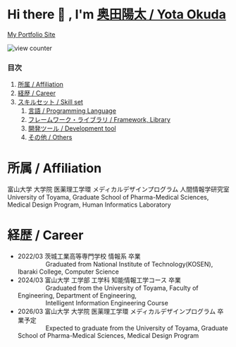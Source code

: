 # Hi there 👋 , I'm [奥田陽太 / Yota Okuda](https://www.github.com/YotaOkuda)

[My Portfolio Site](https://yota-portfolio.netlify.app/)

![view counter](https://komarev.com/ghpvc/?username=YotaOkuda)

### 目次
1. [所属 / Affiliation](#所属--Affiliation)
1. [経歴 / Career](#経歴--Career)
1. [スキルセット / Skill set](#スキルセット--skill-set)
    1. [言語 / Programming Language](#言語--Programming-Language)
    1. [フレームワーク・ライブラリ / Framework, Library](#フレームワークライブラリ--framework-library)
    1. [開発ツール / Development tool](#開発ツール--Development-tool)
    1. [その他 / Others](#その他--Others)
  
# 所属 / Affiliation
富山大学 大学院 医薬理工学環 メディカルデザインプログラム 人間情報学研究室  
University of Toyama, Graduate School of Pharma-Medical Sciences, Medical Design Program, Human Informatics Laboratory

# 経歴 / Career
- 2022/03 茨城工業高等専門学校 情報系 卒業<br>&nbsp;&nbsp;&nbsp;&nbsp;&nbsp;&nbsp;&nbsp;&nbsp;&nbsp;&nbsp;&nbsp;&nbsp;&nbsp;&nbsp;&nbsp;&nbsp;Graduated from National Institute of Technology(KOSEN), Ibaraki College, Computer Science
- 2024/03 富山大学 工学部 工学科 知能情報工学コース 卒業<br>&nbsp;&nbsp;&nbsp;&nbsp;&nbsp;&nbsp;&nbsp;&nbsp;&nbsp;&nbsp;&nbsp;&nbsp;&nbsp;&nbsp;&nbsp;&nbsp;Graduated from the University of Toyama, Faculty of Engineering, Department of Engineering, <br>&nbsp;&nbsp;&nbsp;&nbsp;&nbsp;&nbsp;&nbsp;&nbsp;&nbsp;&nbsp;&nbsp;&nbsp;&nbsp;&nbsp;&nbsp;&nbsp;Intelligent Information Engineering Course
- 2026/03 富山大学 大学院 医薬理工学環 メディカルデザインプログラム 卒業予定<br>&nbsp;&nbsp;&nbsp;&nbsp;&nbsp;&nbsp;&nbsp;&nbsp;&nbsp;&nbsp;&nbsp;&nbsp;&nbsp;&nbsp;&nbsp;&nbsp;Expected to graduate from the University of Toyama, Graduate School of Pharma-Medical Sciences, Medical Design Program

<!--
**YotaOkuda/YotaOkuda** is a ✨ _special_ ✨ repository because its `README.md` (this file) appears on your GitHub profile.

Here are some ideas to get you started:

- 🔭 I’m currently working on ...
- 🌱 I’m currently learning ...
- 👯 I’m looking to collaborate on ...
- 🤔 I’m looking for help with ...
- 💬 Ask me about ...
- 📫 How to reach me: ...
- 😄 Pronouns: ...
- ⚡ Fun fact: ...
-->

